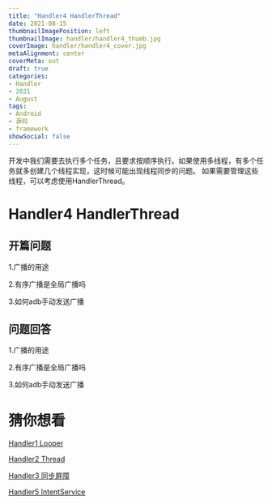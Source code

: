 ```yaml
---
title: "Handler4 HandlerThread"
date: 2021-08-15
thumbnailImagePosition: left
thumbnailImage: handler/handler4_thumb.jpg
coverImage: handler/handler4_cover.jpg
metaAlignment: center
coverMeta: out
draft: true
categories:
- Handler
- 2021
- August
tags:
- Android
- 源码
- framework
showSocial: false
---
```

开发中我们需要去执行多个任务，且要求按顺序执行。如果使用多线程，有多个任务就多创建几个线程实现，这时候可能出现线程同步的问题。
如果需要管理这些线程，可以考虑使用HandlerThread。

<!--more-->
# Handler4 HandlerThread



## 开篇问题

1.广播的用途

2.有序广播是全局广播吗

3.如何adb手动发送广播



## 问题回答

1.广播的用途

2.有序广播是全局广播吗

3.如何adb手动发送广播

# 猜你想看

[Handler1 Looper](https://yangyang48.github.io/2021/08/handler1-looper/)

[Handler2 Thread](https://yangyang48.github.io/2021/08/handler2-thread/)

[Handler3 同步屏障](https://yangyang48.github.io/2021/08/handler3-同步屏障/)

[Handler5 IntentService](https://yangyang48.github.io/2021/08/handler5-intentservice/)
